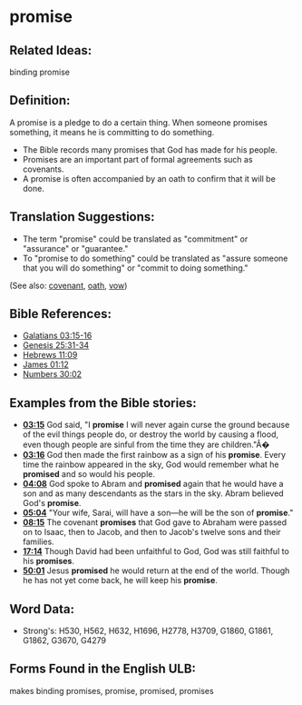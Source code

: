 # promise

## Related Ideas:

binding promise

## Definition:

A promise is a pledge to do a certain thing. When someone promises something, it means he is committing to do something.

* The Bible records many promises that God has made for his people.
* Promises are an important part of formal agreements such as covenants.
* A promise is often accompanied by an oath to confirm that it will be done.

## Translation Suggestions:

* The term "promise" could be translated as "commitment" or "assurance" or "guarantee."
* To "promise to do something" could be translated as "assure someone that you will do something" or "commit to doing something."

(See also: [covenant](../kt/covenant.md), [oath](../other/oath.md), [vow](../kt/vow.md))

## Bible References:

* [Galatians 03:15-16](rc://en/tn/help/gal/03/15)
* [Genesis 25:31-34](rc://en/tn/help/gen/25/31)
* [Hebrews 11:09](rc://en/tn/help/heb/11/09)
* [James 01:12](rc://en/tn/help/jas/01/12)
* [Numbers 30:02](rc://en/tn/help/num/30/02)

## Examples from the Bible stories:

* __[03:15](rc://en/tn/help/obs/03/15)__ God said, "I __promise__ I will never again curse the ground because of the evil things people do, or destroy the world by causing a flood, even though people are sinful from the time they are children."Â�
* __[03:16](rc://en/tn/help/obs/03/16)__ God then made the first rainbow as a sign of his __promise__. Every time the rainbow appeared in the sky, God would remember what he __promised__ and so would his people.
* __[04:08](rc://en/tn/help/obs/04/08)__ God spoke to Abram and __promised__ again that he would have a son and as many descendants as the stars in the sky. Abram believed God's __promise__.
* __[05:04](rc://en/tn/help/obs/05/04)__ "Your wife, Sarai, will have a son—he will be the son of __promise__."
* __[08:15](rc://en/tn/help/obs/08/15)__ The covenant __promises__ that God gave to Abraham were passed on to Isaac, then to Jacob, and then to Jacob's twelve sons and their families.
* __[17:14](rc://en/tn/help/obs/17/14)__ Though David had been unfaithful to God, God was still faithful to his __promises__.
* __[50:01](rc://en/tn/help/obs/50/01)__ Jesus __promised__ he would return at the end of the world. Though he has not yet come back, he will keep his __promise__.

## Word Data:

* Strong's: H530, H562, H632, H1696, H2778, H3709, G1860, G1861, G1862, G3670, G4279

## Forms Found in the English ULB:

makes binding promises, promise, promised, promises


